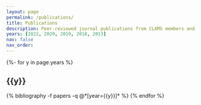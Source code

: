```yaml
---
layout: page
permalink: /publications/
title: Publications
description: Peer-reviewed journal publications from CLAMS members and Prof. Jiang
years: [2022, 2020, 2019, 2018, 2013]
nav: false
nav_order:
---
```

<!-- _pages/publications.md -->
<div class="publications">

{%- for y in page.years %}
  <h2 class="year">{{y}}</h2>
  {% bibliography -f papers -q @*[year={{y}}]* %}
{% endfor %}

</div>
